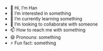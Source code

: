 - 👋 Hi, I’m Han
- 👀 I’m interested in something
- 🌱 I’m currently learning something
- 💞️ I’m looking to collaborate with someone
- 📫 How to reach me with something
- 😄 Pronouns: something
- ⚡ Fun fact: something

<!---
HanYean28/HanYean28 is a ✨ special ✨ repository because its `README.md` (this file) appears on your GitHub profile.
You can click the Preview link to take a look at your changes.
--->
